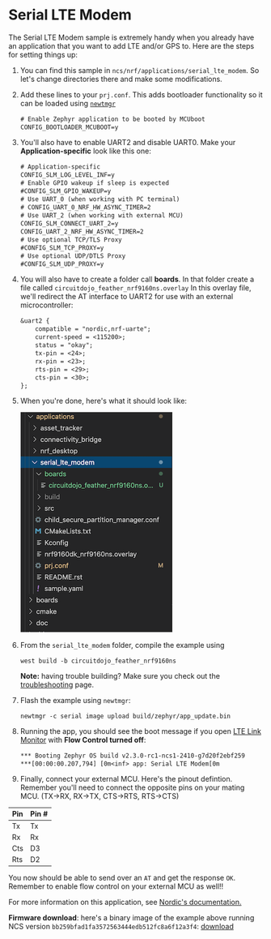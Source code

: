 # Serial LTE Modem

The Serial LTE Modem sample is extremely handy when you already have an application that you want to add LTE and/or GPS to. Here are the steps for setting things up:

1. You can find this sample in `ncs/nrf/applications/serial_lte_modem`. So let's change directories there and make some modifications.
1. Add these lines to your `prj.conf`. This adds bootloader functionality so it can be loaded using [`newtmgr`](nrf9160-programming-and-debugging.md#booloader-use)
   ```
   # Enable Zephyr application to be booted by MCUboot
   CONFIG_BOOTLOADER_MCUBOOT=y
   ```
1. You'll also have to enable UART2 and disable UART0. Make your **Application-specific** look like this one:
   ```
   # Application-specific
   CONFIG_SLM_LOG_LEVEL_INF=y
   # Enable GPIO wakeup if sleep is expected
   #CONFIG_SLM_GPIO_WAKEUP=y
   # Use UART_0 (when working with PC terminal)
   # CONFIG_UART_0_NRF_HW_ASYNC_TIMER=2
   # Use UART_2 (when working with external MCU)
   CONFIG_SLM_CONNECT_UART_2=y
   CONFIG_UART_2_NRF_HW_ASYNC_TIMER=2
   # Use optional TCP/TLS Proxy
   #CONFIG_SLM_TCP_PROXY=y
   # Use optional UDP/DTLS Proxy
   #CONFIG_SLM_UDP_PROXY=y
   ```
1. You will also have to create a folder call **boards**. In that folder create a file called `circuitdojo_feather_nrf9160ns.overlay` In this overlay file, we'll redirect the AT interface to UART2 for use with an external microcontroller:
   ```
   &uart2 {
       compatible = "nordic,nrf-uarte";
       current-speed = <115200>;
       status = "okay";
       tx-pin = <24>;
       rx-pin = <23>;
       rts-pin = <29>;
       cts-pin = <30>;
   };
   ```
1. When you're done, here's what it should look like:

   ![boards folder](img/serial-lte-modem/file-setup.png)
1. From the `serial_lte_modem` folder, compile the example using

    ```
    west build -b circuitdojo_feather_nrf9160ns
    ```
    
    **Note:** having trouble building? Make sure you check out the [troubleshooting](nrf9160-troubleshooting.md) page.
1. Flash the example using `newtmgr`:

    ```
    newtmgr -c serial image upload build/zephyr/app_update.bin
    ```
1. Running the app, you should see the boot message if you open [LTE Link Monitor](nrf9160-nrf-connect-desktop.md#using-with-lte-link-monitor) with **Flow Control turned off**:
   ```
   *** Booting Zephyr OS build v2.3.0-rc1-ncs1-2410-g7d20f2ebf259
   ***[00:00:00.207,794] [0m<inf> app: Serial LTE Modem[0m
   ```
1. Finally, connect your external MCU. Here's the pinout defintion. Remember you'll need to connect the opposite pins on your mating MCU. (TX->RX, RX->TX, CTS->RTS, RTS->CTS)

| Pin | Pin # |
| --- | ----- |
| Tx  | Tx    |
| Rx  | Rx    |
| Cts | D3    |
| Rts | D2    |

You now should be able to send over an `AT` and get the response `OK`. Remember to enable flow control on your external MCU as well!!

For more information on this application, see [Nordic's documentation.](https://developer.nordicsemi.com/nRF_Connect_SDK/doc/latest/nrf/applications/serial_lte_modem/doc/slm_description.html#requirements)

**Firmware download**: here's a binary image of the example above running NCS version `bb259bfad1fa3572563444edb512fc8a6f12a3f4`: [download](files/serial_lte_modem_bb259bf.zip)
